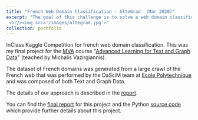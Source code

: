 ```yaml
---
title: "French Web Domain Classification - AlteGrad  (Mar 2020)"
excerpt: "The goal of this challenge is to solve a web domain classification problem by building the highest performing model using textual and graph data on manually annotated french websites.
 <br/><img src='/images/altegrad.jpg'>"
collection: portfolio
---
```


InClass Kaggle Competition for french web domain classification. This was my final project for the [MVA](https://www.master-mva.com/) course "[Advanced Learning for Text and Graph Data](http://math.ens-paris-saclay.fr/version-francaise/formations/master-mva/contenus-/advanced-learning-for-text-and-graph-data-239506.kjsp?RH=1242430202531)" (teached by Michalis Vazirgiannis).

The dataset of French domains was generated from a large crawl of the French web that was performed by the DaSciM team at [Ecole Polytechnique](http://www.lix.polytechnique.fr/dascim/) and was composed of both Text and Graph Data.

The details of our approach is described in the [report](https://khaoulabelahsen.github.io/files/altegrad_report.pdf).

You can find the [final report](https://khaoulabelahsen.github.io/files/altegrad_report.pdf) for this project and the Python [source code](https://github.com/khaoulabelahsen/French-Web-Domain-Classification) which provide further details about this project.
 
